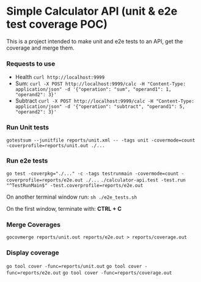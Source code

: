 # Simple Calculator API (unit & e2e test coverage POC)

This is a project intended to make unit and e2e tests to an API, get the coverage and merge them.

### Requests to use

* Health `curl http://localhost:9999`
* Sum: `curl -X POST http://localhost:9999/calc -H "Content-Type: application/json" -d '{"operation": "sum", "operand1": 1, "operand2": 3}'`
* Subtract `curl -X POST http://localhost:9999/calc -H "Content-Type: application/json" -d '{"operation": "subtract", "operand1": 5, "operand2": 3}'`

### Run Unit tests

`gotestsum --junitfile reports/unit.xml -- -tags unit -covermode=count -coverprofile=reports/unit.out ./...`

### Run e2e tests

`go test -coverpkg="./..." -c -tags testrunmain -covermode=count -coverprofile=reports/e2e.out ./...`
`./calculator-api.test -test.run "^TestRunMain$" -test.coverprofile=reports/e2e.out`

On another terminal window run:
`sh ./e2e_tests.sh`

On the first window, terminate with: **CTRL + C**

### Merge Coverages
`gocovmerge reports/unit.out reports/e2e.out > reports/coverage.out`

### Display coverage

`go tool cover -func=reports/unit.out`
`go tool cover -func=reports/e2e.out`
`go tool cover -func=reports/coverage.out`
